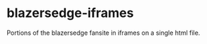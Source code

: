 blazersedge-iframes
===================

Portions of the blazersedge fansite in iframes on a single html file.